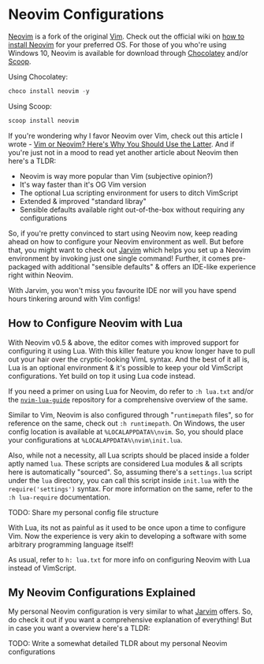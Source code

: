 # Neovim Configurations

[Neovim](https://neovim.io) is a fork of the original [Vim](https://www.vim.org). Check out the official wiki on [how to install Neovim](https://github.com/neovim/neovim/wiki/Installing-Neovim) for your preferred OS. For those of you who're using Windows 10, Neovim is available for download through [Chocolatey](https://chocolatey.org) and/or [Scoop](https://scoop.sh).

Using Chocolatey:

```powershell
choco install neovim -y
```

Using Scoop:

```powershell
scoop install neovim
```

If you're wondering why I favor Neovim over Vim, check out this article I wrote - [Vim or Neovim? Here's Why You Should Use the Latter](https://jarmos.netlify.app/posts/vim-vs-neovim/). And if you're just not in a mood to read yet another article about Neovim then here's a TLDR:

- Neovim is way more popular than Vim (subjective opinion?)
- It's way faster than it's OG Vim version
- The optional Lua scripting environment for users to ditch VimScript
- Extended & improved "standard libray"
- Sensible defaults available right out-of-the-box without requiring any configurations

So, if you're pretty convinced to start using Neovim now, keep reading ahead on how to configure your Neovim environment as well. But before that, you might want to check out [Jarvim](https://github.com/Jarmos-san/Jarvim) which helps you set up a Neovim environment by invoking just one single command! Further, it comes pre-packaged with additional "sensible defaults" & offers an IDE-like experience right within Neovim.

With Jarvim, you won't miss you favourite IDE nor will you have spend hours tinkering around with Vim configs!

## How to Configure Neovim with Lua

With Neovim v0.5 & above, the editor comes with improved support for configuring it using Lua. With this killer feature you know longer have to pull out your hair over the cryptic-looking VimL syntax. And the best of it all is, Lua is an optional environment & it's possible to keep your old VimScript configurations. Yet build on top it using Lua code instead.

If you need a primer on using Lua for Neovim, do refer to `:h lua.txt` and/or the [`nvim-lua-guide`](https://github.com/nanotee/nvim-lua-guide) repository for a comprehensive overview of the same.

Similar to Vim, Neovim is also configured through "`runtimepath` files", so for reference on the same, check out `:h runtimepath`. On Windows, the user config location is available at `%LOCALAPPDATA%\nvim`. So, you should place your configurations at `%LOCALAPPDATA%\nvim\init.lua`.

Also, while not a necessity, all Lua scripts should be placed inside a folder aptly named `lua`. These scripts are considered Lua modules & all scripts here is automatically "sourced". So, assuming there's a `settings.lua` script under the `lua` directory, you can call this script inside `init.lua` with the `require('settings')` syntax. For more information on the same, refer to the `:h lua-require` documentation.

TODO: Share my personal config file structure

With Lua, its not as painful as it used to be once upon a time to configure Vim. Now the experience is very akin to developing a software with some arbitrary programming language itself!

As usual, refer to `h: lua.txt` for more info on configuring Neovim with Lua instead of VimScript.

## My Neovim Configurations Explained

My personal Neovim configuration is very similar to what [Jarvim](https://github.com/Jarmos-san/Jarvim) offers. So, do check it out if you want a comprehensive explanation of everything! But in case you want a overview here's a TLDR:

TODO: Write a somewhat detailed TLDR about my personal Neovim configurations
